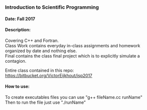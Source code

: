 ### Introduction to Scientific Programming
#### Date: Fall 2017
#### Description:
Covering C++ and Fortran.  
Class Work contains everyday in-class assignments and homework organized by date and nothing else.  
Final contains the class final project which is to explicitly simulate a contagion.  
  
Entire class contained in this repo: https://bitbucket.org/VictorEijkhout/isp2017
  
#### How to use:
To create executables files you can use "g++ fileName.cc runName"  
Then to run the file just use "./runName"
